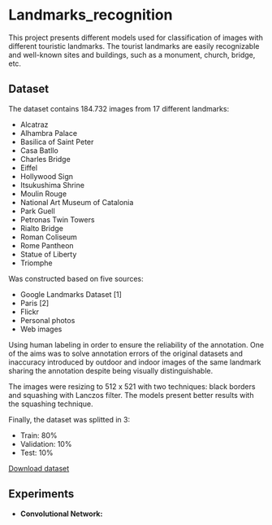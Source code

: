 # Landmarks_recognition

This project presents different models used for classification of images with different touristic landmarks. The tourist landmarks are easily recognizable and well-known sites and buildings, such as a monument, church, bridge, etc.

## Dataset

The dataset contains 184.732 images from 17 different landmarks:
- Alcatraz
- Alhambra Palace
- Basilica of Saint Peter
- Casa Batllo
- Charles Bridge
- Eiffel
- Hollywood Sign
- Itsukushima Shrine
- Moulin Rouge
- National Art Museum of Catalonia
- Park Guell
- Petronas Twin Towers
- Rialto Bridge
- Roman Coliseum
- Rome Pantheon
- Statue of Liberty
- Triomphe

Was constructed based on five sources:
- Google Landmarks Dataset [1]
- Paris [2]
- Flickr
- Personal photos
- Web images

Using human labeling in order to ensure the reliability of the annotation. One of the aims was to solve annotation errors of the original datasets and inaccuracy introduced by outdoor and indoor images of the same landmark sharing the annotation despite being visually distinguishable.

The images were resizing to 512 x 521 with two techniques: black borders and squashing with Lanczos filter. The models present better results with the squashing technique.

Finally, the dataset was splitted in 3:
- Train: 80%
- Validation: 10%
- Test: 10%

[Download dataset](https://drive.google.com/open?id=1olkjN-mh8CE3IZN4AqzVAL7XLOVIHmyZ)

## Experiments

- **Convolutional Network:**


